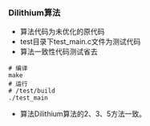 ### Dilithium算法
 - 算法代码为未优化的原代码
 - test目录下test_main.c文件为测试代码
 - 算法一致性代码测试省去
```shell
# 编译
make
# 运行
# /test/build
./test_main
```
- 算法Dilithium算法的2、3、5方法一致。